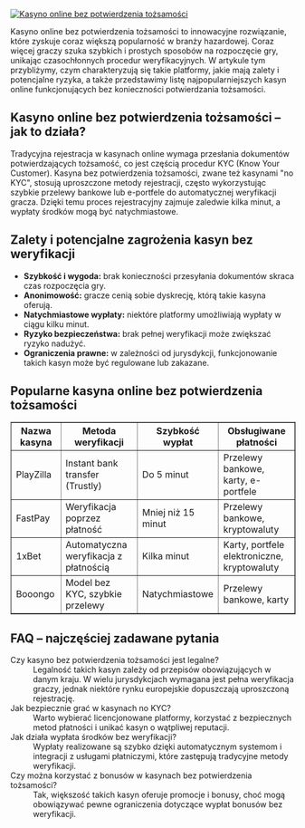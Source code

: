 [![Kasyno online bez potwierdzenia tożsamości](https://123-caf.pages.dev/gitsignup.png)](https://vrmoo.ru/Bt82HjjY)

<div>   <p>Kasyno online bez potwierdzenia tożsamości to innowacyjne rozwiązanie, które zyskuje coraz większą popularność w branży hazardowej. Coraz więcej graczy szuka szybkich i prostych sposobów na rozpoczęcie gry, unikając czasochłonnych procedur weryfikacyjnych. W artykule tym przybliżymy, czym charakteryzują się takie platformy, jakie mają zalety i potencjalne ryzyka, a także przedstawimy listę najpopularniejszych kasyn online funkcjonujących bez konieczności potwierdzania tożsamości.</p>  <h2>Kasyno online bez potwierdzenia tożsamości – jak to działa?</h2> <p>Tradycyjna rejestracja w kasynach online wymaga przesłania dokumentów potwierdzających tożsamość, co jest częścią procedur KYC (Know Your Customer). Kasyna bez potwierdzenia tożsamości, zwane też kasynami "no KYC", stosują uproszczone metody rejestracji, często wykorzystując szybkie przelewy bankowe lub e-portfele do automatycznej weryfikacji gracza. Dzięki temu proces rejestracyjny zajmuje zaledwie kilka minut, a wypłaty środków mogą być natychmiastowe.</p>  <h2>Zalety i potencjalne zagrożenia kasyn bez weryfikacji</h2> <ul>   <li><strong>Szybkość i wygoda:</strong> brak konieczności przesyłania dokumentów skraca czas rozpoczęcia gry.</li>   <li><strong>Anonimowość:</strong> gracze cenią sobie dyskrecję, którą takie kasyna oferują.</li>   <li><strong>Natychmiastowe wypłaty:</strong> niektóre platformy umożliwiają wypłaty w ciągu kilku minut.</li>   <li><strong>Ryzyko bezpieczeństwa:</strong> brak pełnej weryfikacji może zwiększać ryzyko nadużyć.</li>   <li><strong>Ograniczenia prawne:</strong> w zależności od jurysdykcji, funkcjonowanie takich kasyn może być regulowane lub zakazane.</li> </ul>  <h2>Popularne kasyna online bez potwierdzenia tożsamości</h2> <table border="1" cellpadding="5" cellspacing="0" style="border-collapse: collapse; width: 100%;">   <thead>     <tr>       <th>Nazwa kasyna</th>       <th>Metoda weryfikacji</th>       <th>Szybkość wypłat</th>       <th>Obsługiwane płatności</th>     </tr>   </thead>   <tbody>     <tr>       <td>PlayZilla</td>       <td>Instant bank transfer (Trustly)</td>       <td>Do 5 minut</td>       <td>Przelewy bankowe, karty, e-portfele</td>     </tr>     <tr>       <td>FastPay</td>       <td>Weryfikacja poprzez płatność</td>       <td>Mniej niż 15 minut</td>       <td>Przelewy bankowe, kryptowaluty</td>     </tr>     <tr>       <td>1xBet</td>       <td>Automatyczna weryfikacja z płatnością</td>       <td>Kilka minut</td>       <td>Karty, portfele elektroniczne, kryptowaluty</td>     </tr>     <tr>       <td>Booongo</td>       <td>Model bez KYC, szybkie przelewy</td>       <td>Natychmiastowe</td>       <td>Przelewy bankowe, karty</td>     </tr>   </tbody> </table>  <h2>FAQ – najczęściej zadawane pytania</h2> <dl>   <dt>Czy kasyno bez potwierdzenia tożsamości jest legalne?</dt>   <dd>Legalność takich kasyn zależy od przepisów obowiązujących w danym kraju. W wielu jurysdykcjach wymagana jest pełna weryfikacja graczy, jednak niektóre rynku europejskie dopuszczają uproszczoną rejestrację.</dd>      <dt>Jak bezpiecznie grać w kasynach no KYC?</dt>   <dd>Warto wybierać licencjonowane platformy, korzystać z bezpiecznych metod płatności i unikać kasyn o wątpliwej reputacji.</dd>      <dt>Jak działa wypłata środków bez weryfikacji?</dt>   <dd>Wypłaty realizowane są szybko dzięki automatycznym systemom i integracji z usługami płatniczymi, które zastępują tradycyjne metody weryfikacji.</dd>      <dt>Czy można korzystać z bonusów w kasynach bez potwierdzenia tożsamości?</dt>   <dd>Tak, większość takich kasyn oferuje promocje i bonusy, choć mogą obowiązywać pewne ograniczenia dotyczące wypłat bonusów bez weryfikacji.</dd> </dl> </div>